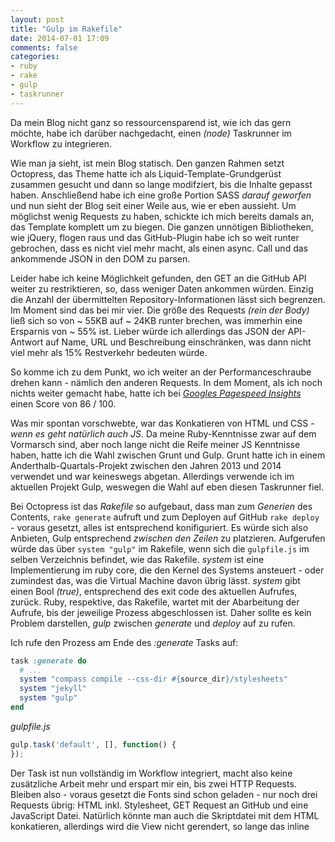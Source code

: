 ```yaml
---
layout: post
title: "Gulp im Rakefile"
date: 2014-07-01 17:09
comments: false
categories:
- ruby
- rake
- gulp
- taskrunner
---
```


Da mein Blog nicht ganz so ressourcensparend ist, wie ich das gern möchte, habe ich darüber nachgedacht, einen *(node)* Taskrunner im Workflow zu integrieren.

<!-- more -->

Wie man ja sieht, ist mein Blog statisch. Den ganzen Rahmen setzt Octopress, das Theme hatte ich als Liquid-Template-Grundgerüst zusammen gesucht und dann so lange modifziert, bis die Inhalte gepasst haben. Anschließend habe ich eine große Portion SASS *darauf geworfen* und nun sieht der Blog seit einer Weile aus, wie er eben aussieht. Um möglichst wenig Requests zu haben, schickte ich mich bereits damals an, das Template komplett um zu biegen. Die ganzen unnötigen Bibliotheken, wie jQuery, flogen raus und das GitHub-Plugin habe ich so weit runter gebrochen, dass es nicht viel mehr macht, als einen async. Call und das ankommende JSON in den DOM zu parsen.

Leider habe ich keine Möglichkeit gefunden, den GET an die GitHub API weiter zu restriktieren, so, dass weniger Daten ankommen würden. Einzig die Anzahl der übermittelten Repository-Informationen lässt sich begrenzen. Im Moment sind das bei mir vier. Die größe des Requests *(rein der Body)* ließ sich so von ~ 55KB auf ~ 24KB runter brechen, was immerhin eine Ersparnis von ~ 55% ist. Lieber würde ich allerdings das JSON der API-Antwort auf Name, URL und Beschreibung einschränken, was dann nicht viel mehr als 15% Restverkehr bedeuten würde.

So komme ich zu dem Punkt, wo ich weiter an der Performanceschraube drehen kann - nämlich den anderen Requests. In dem Moment, als ich noch nichts weiter gemacht habe, hatte ich bei [*Googles Pagespeed Insights*](http://developers.google.com/speed/pagespeed/insights/) einen Score von 86 / 100.

Was mir spontan vorschwebte, war das Konkatieren von HTML und CSS *- wenn es geht natürlich auch JS*. Da meine Ruby-Kenntnisse zwar auf dem Vormarsch sind, aber noch lange nicht die Reife meiner JS Kenntnisse haben, hatte ich die Wahl zwischen Grunt und Gulp. Grunt hatte ich in einem Anderthalb-Quartals-Projekt zwischen den Jahren 2013 und 2014 verwendet und war keineswegs abgetan. Allerdings verwende ich im aktuellen Projekt Gulp, weswegen die Wahl auf eben diesen Taskrunner fiel.

Bei Octopress ist das *Rakefile* so aufgebaut, dass man zum *Generien* des Contents, `rake generate` aufruft und zum Deployen auf GitHub `rake deploy` - voraus gesetzt, alles ist entsprechend konifiguriert. Es würde sich also Anbieten, Gulp entsprechend *zwischen den Zeilen* zu platzieren. Aufgerufen würde das über `system "gulp"` im Rakefile, wenn sich die `gulpfile.js` im selben Verzeichnis befindet, wie das Rakefile. *system* ist eine Implementierung im ruby core, die den Kernel des Systems ansteuert - oder zumindest das, was die Virtual Machine davon übrig lässt. *system* gibt einen Bool *(true)*, entsprechend des exit code des aktuellen Aufrufes, zurück. Ruby, respektive, das Rakefile, wartet mit der Abarbeitung der Aufrufe, bis der jeweilige Prozess abgeschlossen ist. Daher sollte es kein Problem darstellen, *gulp* zwischen *generate* und *deploy* auf zu rufen.

Ich rufe den Prozess am Ende des *:generate* Tasks auf:

``` rb
task :generate do
  # ...
  system "compass compile --css-dir #{source_dir}/stylesheets"
  system "jekyll"
  system "gulp"
end
```

*gulpfile.js*

``` js
gulp.task('default', [], function() {
});
```

Der Task ist nun vollständig im Workflow integriert, macht also keine zusätzliche Arbeit mehr und erspart mir ein, bis zwei HTTP Requests. Bleiben also - voraus gesetzt die Fonts sind schon geladen - nur noch drei Requests übrig: HTML inkl. Stylesheet, GET Request an GitHub und eine JavaScript Datei. Natürlich könnte man auch die Skriptdatei mit dem HTML konkatieren, allerdings wird die View nicht gerendert, so lange das inline *<script>* blockiert.